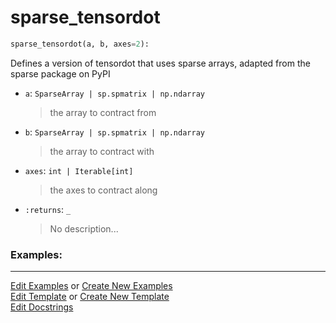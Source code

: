 # <a id="McUtils.Numputils.Sparse.sparse_tensordot">sparse_tensordot</a>

```python
sparse_tensordot(a, b, axes=2): 
```
Defines a version of tensordot that uses sparse arrays, adapted from the sparse package on PyPI
- `a`: `SparseArray | sp.spmatrix | np.ndarray`
    >the array to contract from
- `b`: `SparseArray | sp.spmatrix | np.ndarray`
    >the array to contract with
- `axes`: `int | Iterable[int]`
    >the axes to contract along
- `:returns`: `_`
    >No description... 

### Examples: 


___

[Edit Examples](https://github.com/McCoyGroup/References/edit/gh-pages/Documentation/examples/McUtils/Numputils/Sparse/sparse_tensordot.md) or 
[Create New Examples](https://github.com/McCoyGroup/References/new/gh-pages/?filename=Documentation/examples/McUtils/Numputils/Sparse/sparse_tensordot.md) <br/>
[Edit Template](https://github.com/McCoyGroup/References/edit/gh-pages/Documentation/templates/McUtils/Numputils/Sparse/sparse_tensordot.md) or 
[Create New Template](https://github.com/McCoyGroup/References/new/gh-pages/?filename=Documentation/templates/McUtils/Numputils/Sparse/sparse_tensordot.md) <br/>
[Edit Docstrings](https://github.com/McCoyGroup/McUtils/edit/master/Numputils/Sparse.py?message=Update%20Docs)
